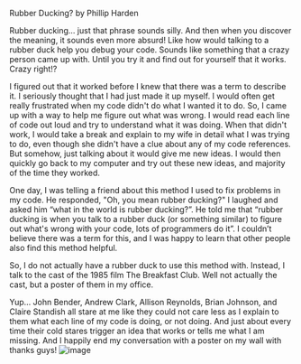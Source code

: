 Rubber Ducking? by Phillip Harden


Rubber ducking… just that phrase sounds silly. And then when you discover the meaning, it sounds even more absurd! Like how would talking to a rubber duck help you debug your code. Sounds like something that a crazy person came up with. Until you try it and find out for yourself that it works. Crazy right!? 

I figured out that it worked before I knew that there was a term to describe it. I seriously thought that I had just made it up myself. I would often get really frustrated when my code didn't do what I wanted it to do. So, I came up with a way to help me figure out what was wrong. I would read each line of code out loud and try to understand what it was doing. When that didn't work, I would take a break and explain to my wife in detail what I was trying to do, even though she didn't have a clue about any of my code references. But somehow, just talking about it would give me new ideas. I would then quickly go back to my computer and try out these new ideas, and majority of the time they worked. 

One day, I was telling a friend about this method I used to fix problems in my code. He responded, "Oh, you mean rubber ducking?" I laughed and asked him “what in the world is rubber ducking?”. He told me that “rubber ducking is when you talk to a rubber duck (or something similar) to figure out what's wrong with your code, lots of programmers do it”. I couldn’t believe there was a term for this, and I was happy to learn that other people also find this method helpful.

So, I do not actually have a rubber duck to use this method with. Instead, I talk to the cast of the 1985 film The Breakfast Club. Well not actually the cast, but a poster of them in my office. 

 

Yup… John Bender, Andrew Clark, Allison Reynolds, Brian Johnson, and Claire Standish all stare at me like they could not care less as I explain to them what each line of my code is doing, or not doing. And just about every time their cold stares trigger an idea that works or tells me what I am missing. And I happily end my conversation with a poster on my wall with thanks guys!
![image](https://github.com/PhillipHarden/rubber-ducking/assets/72165500/ac524787-5b30-4606-8f88-8fc54c636388)
